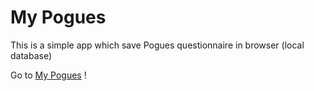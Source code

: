# My Pogues

This is a simple app which save Pogues questionnaire in browser (local database)

Go to [My Pogues](https://laurentC35.github.io/my-pogues) !
